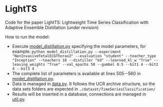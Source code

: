 # LightTS

Code for the paper LightTS: Lightweight Time Series Classification with Adaptive Ensemble Distillation (under revision)

How to run the model:
 * Execute [model_distillation.py](model_distillation.py) specifying the model parameters, for example:
 `python model_distillation.py --experiment "NonInvasiveFetalECGThorax2" --evaluation "student" --teacher_type "Inception" --teachers 10 --distiller "kd" --learned_kl_w "True" --leaving_weights "True" --val_epochs 50 --gumbel 0.5 --bit1 4 --bit2 4 --bit3 4`
 * The complete list of parameters is available at lines 505--560 in [model_distillation.py](model_distillation.py).
 * Data is managed in [data.py](./utils/data.py). It follows the UCR archive structure, so the data sets folders are expected in `./dataset/TimeSeriesClassification/`
 * Results will be inserted in a database, connections are managed in [util.py](./utils/util.py).
